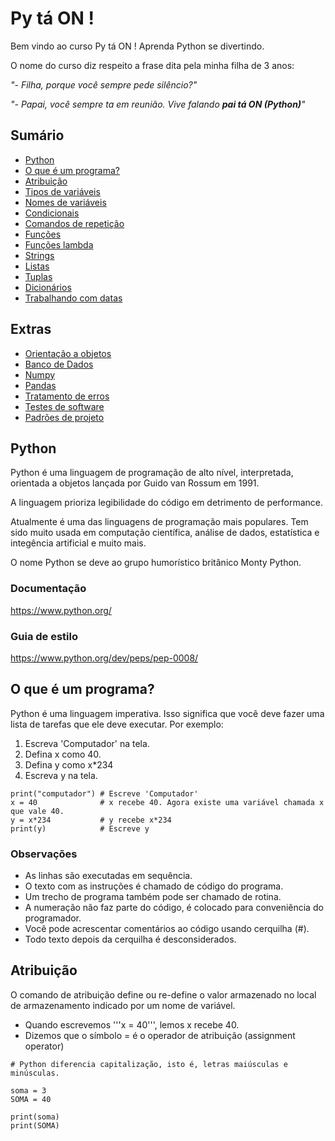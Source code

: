 # Py tá ON !

Bem vindo ao curso Py tá ON ! Aprenda Python se divertindo.

O nome do curso diz respeito a frase dita pela minha filha de 3 anos:

*"- Filha, porque você sempre pede silêncio?"* 

*"- Papai, você sempre ta em reunião. Vive falando **pai tá ON (Python)**"*

## Sumário

- [Python](#python)
- [O que é um programa?](#o-que-e-um-programa)
- [Atribuição](#atribuiacao)
- [Tipos de variáveis](#topico-3)
- [Nomes de variáveis](#topico-3)
- [Condicionais](#topico-3)
- [Comandos de repetição](#topico-3)
- [Funções](#topico-3)
- [Funções lambda](#topico-3)
- [Strings](#topico-3)
- [Listas](#topico-3)
- [Tuplas](#topico-3)
- [Dicionários](#topico-3)
- [Trabalhando com datas](#topico-3)

## Extras

- [Orientação a objetos](#topico-3)
- [Banco de Dados](#topico-3)
- [Numpy](#topico-3)
- [Pandas](#topico-3)
- [Tratamento de erros](#topico-3)
- [Testes de software](#topico-3)
- [Padrões de projeto](#topico-3)


## <a name="python"></a>Python

Python é uma linguagem de programação de alto nível, interpretada, orientada a objetos lançada por Guido van Rossum em 1991.

A linguagem prioriza legibilidade do código em detrimento de performance.

Atualmente é uma das linguagens de programação mais populares. Tem sido muito usada em computação científica, análise de dados, estatística e integência artificial e muito mais.

O nome Python se deve ao grupo humorístico britânico Monty Python.

### Documentação

https://www.python.org/

### Guia de estilo

https://www.python.org/dev/peps/pep-0008/

## <a name="o-que-e-um-programa"></a>O que é um programa?

Python é uma linguagem imperativa. Isso significa que você deve fazer uma lista de tarefas que ele deve executar. Por exemplo:

1. Escreva 'Computador' na tela.
2. Defina x como 40.
3. Defina y como x*234
4. Escreva y na tela.

```
print("computador") # Escreve 'Computador'
x = 40              # x recebe 40. Agora existe uma variável chamada x que vale 40.
y = x*234           # y recebe x*234
print(y)            # Escreve y
```

### Observações

* As linhas são executadas em sequência.
* O texto com as instruções é chamado de código do programa.
* Um trecho de programa também pode ser chamado de rotina.
* A numeração não faz parte do código, é colocado para conveniência do programador.
* Você pode acrescentar comentários ao código usando cerquilha (#).
* Todo texto depois da cerquilha é desconsiderados.

## <a name="atribuicao"></a>Atribuição

O comando de atribuição define ou re-define o valor armazenado no local de armazenamento indicado por um nome de variável.

- Quando escrevemos '''x = 40''', lemos x recebe 40.
- Dizemos que o símbolo = é o operador de atribuição (assignment operator)

```
# Python diferencia capitalização, isto é, letras maiúsculas e minúsculas.

soma = 3
SOMA = 40

print(soma)
print(SOMA)
```

